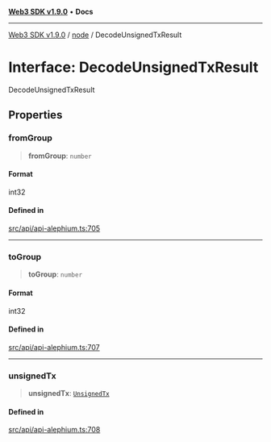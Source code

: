 [**Web3 SDK v1.9.0**](../../../README.md) • **Docs**

***

[Web3 SDK v1.9.0](../../../globals.md) / [node](../README.md) / DecodeUnsignedTxResult

# Interface: DecodeUnsignedTxResult

DecodeUnsignedTxResult

## Properties

### fromGroup

> **fromGroup**: `number`

#### Format

int32

#### Defined in

[src/api/api-alephium.ts:705](https://github.com/Mystic-Nayy/alephium-web3/blob/ee41f5e0e7d7fb0b155fe62f05b2ac03772895ca/packages/web3/src/api/api-alephium.ts#L705)

***

### toGroup

> **toGroup**: `number`

#### Format

int32

#### Defined in

[src/api/api-alephium.ts:707](https://github.com/Mystic-Nayy/alephium-web3/blob/ee41f5e0e7d7fb0b155fe62f05b2ac03772895ca/packages/web3/src/api/api-alephium.ts#L707)

***

### unsignedTx

> **unsignedTx**: [`UnsignedTx`](UnsignedTx.md)

#### Defined in

[src/api/api-alephium.ts:708](https://github.com/Mystic-Nayy/alephium-web3/blob/ee41f5e0e7d7fb0b155fe62f05b2ac03772895ca/packages/web3/src/api/api-alephium.ts#L708)
